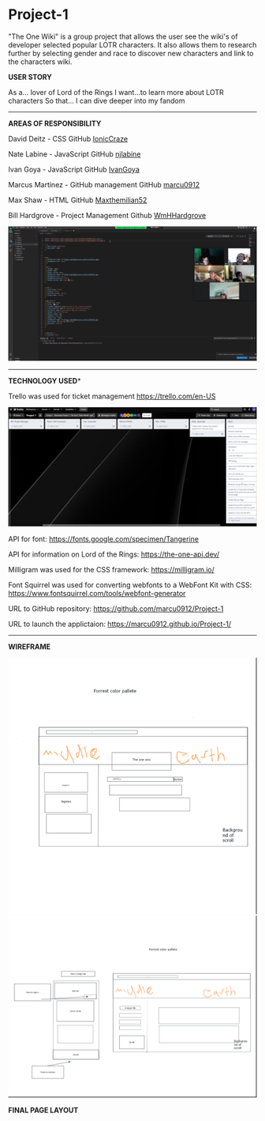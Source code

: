 # Project-1

"The One Wiki" is a group project that allows the user see the wiki's of developer selected popular LOTR characters. It also allows them to research further by selecting gender and race to discover new characters and link to the characters wiki.
 
 **USER STORY**

 As a... lover of Lord of the Rings
 I want...to learn more about LOTR characters
 So that... I can dive deeper into my fandom

***

 **AREAS OF RESPONSIBILITY**

 David Deitz - CSS     GitHub  [IonicCraze](https://github.com/IonicCraze)

 Nate Labine - JavaScript     GitHub [njlabine](https://github.com/njlabine)

 Ivan Goya - JavaScript    GitHub   [IvanGoya](https://github.com/IvanGoya)

 Marcus Martinez - GitHub management   GitHub  [marcu0912](https://github.com/marcu0912)

 Max Shaw - HTML   GitHub  [Maxthemilian52](https://github.com/Maxthemilian52)

 Bill Hardgrove - Project Management   Github  [WmHHardgrove](https://github.com/WmHHardgrove)

<img src="./assets/images/group_work.png" alt="Group 2 hard at work on CSS formating, not in picture Marcus Martinez" >


***

**TECHNOLOGY USED***

Trello was used for ticket management
https://trello.com/en-US


<img src="./assets/images/trello_kanban.png" alt="Trello Kanban fo group 2 example" >


API for font:
https://fonts.google.com/specimen/Tangerine

API for information on Lord of the Rings:
https://the-one-api.dev/

Milligram was used for the CSS framework:
https://milligram.io/

Font Squirrel was used for converting webfonts to a WebFont Kit with CSS:
https://www.fontsquirrel.com/tools/webfont-generator

URL to GitHub repository:
https://github.com/marcu0912/Project-1

URL to launch the applictaion:
https://marcu0912.github.io/Project-1/

***

**WIREFRAME**

<img src="./assets/images/wireframe_landing.png" alt="Landing Page Wireframe" >

<img src="./assets/images/wireframe_results.png" alt="Results Page Wireframe" >


**FINAL PAGE LAYOUT**
